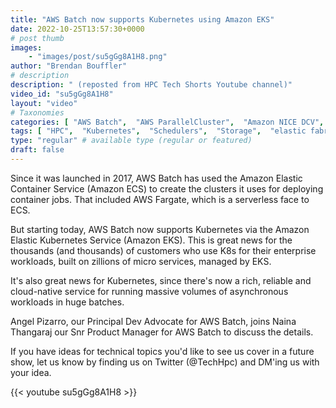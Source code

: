 ```yaml
---
title: "AWS Batch now supports Kubernetes using Amazon EKS"
date: 2022-10-25T13:57:30+0000
# post thumb
images:
    - "images/post/su5gGg8A1H8.png"
author: "Brendan Bouffler"
# description
description: " (reposted from HPC Tech Shorts Youtube channel)"
video_id: "su5gGg8A1H8"
layout: "video"
# Taxonomies
categories: [ "AWS Batch",  "AWS ParallelCluster",  "Amazon NICE DCV",  "Elastic Fabric Adapter",  "Life Sciences", ]
tags: [ "HPC",  "Kubernetes",  "Schedulers",  "Storage",  "elastic fabric adapter",  "AWS Batch",  "ParallelCluster",  "MPI",  "containers",  "elastic",  "scientific computing",  "virtualization",  "Amazon EKS",  "High Performance Computing",  "EC2",  "GPUs",  "tightly-coupled",  "vizualization",  "KubeCon",  "bioinformatics",  "Elastic Kubernetes Service",  "cloud computing",  "CPUs",  "technical computing",  "infiniband",  "DCV",  "Lustre",  "batch",  "EFA",  "autoscaling",  "techshorts", ]
type: "regular" # available type (regular or featured)
draft: false
---
```


Since it was launched in 2017, AWS Batch has used the Amazon Elastic Container Service (Amazon ECS) to create the clusters it uses for deploying container jobs. That included AWS Fargate, which is a serverless face to ECS.

But starting today, AWS Batch now supports Kubernetes via the Amazon Elastic Kubernetes Service (Amazon EKS). This is great news for the thousands (and thousands) of customers who use K8s for their enterprise workloads, built on zillions of micro services, managed by EKS.

It's also great news for Kubernetes, since there's now a rich, reliable and cloud-native service for running massive volumes of asynchronous workloads in huge batches.

Angel Pizarro, our Principal Dev Advocate for AWS Batch, joins Naina Thangaraj our Snr Product Manager for AWS Batch to discuss the details.

If you have ideas for technical topics you'd like to see us cover in a future show, let us know by finding us on Twitter (@TechHpc) and DM'ing us with your idea.

{{< youtube su5gGg8A1H8 >}}